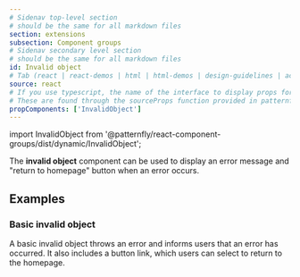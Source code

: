 ```yaml
---
# Sidenav top-level section
# should be the same for all markdown files
section: extensions
subsection: Component groups
# Sidenav secondary level section
# should be the same for all markdown files
id: Invalid object
# Tab (react | react-demos | html | html-demos | design-guidelines | accessibility)
source: react
# If you use typescript, the name of the interface to display props for
# These are found through the sourceProps function provided in patternfly-docs.source.js
propComponents: ['InvalidObject']
---
```


import InvalidObject from '@patternfly/react-component-groups/dist/dynamic/InvalidObject';

The **invalid object** component can be used to display an error message and "return to homepage" button when an error occurs.



## Examples

### Basic invalid object 

A basic invalid object throws an error and informs users that an error has occurred. It also includes a button link, which users can select to return to the homepage.  

```js file="./InvalidObjectExample.tsx"

```